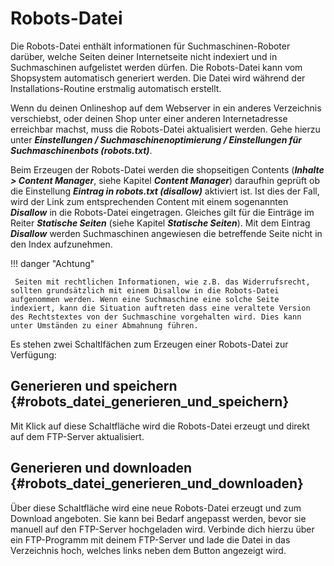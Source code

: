 # Robots-Datei

Die Robots-Datei enthält informationen für Suchmaschinen-Roboter darüber, welche Seiten deiner Internetseite nicht indexiert und in Suchmaschinen aufgelistet werden dürfen. Die Robots-Datei kann vom Shopsystem automatisch generiert werden. Die Datei wird während der Installations-Routine erstmalig automatisch erstellt.

Wenn du deinen Onlineshop auf dem Webserver in ein anderes Verzeichnis verschiebst, oder deinen Shop unter einer anderen Internetadresse erreichbar machst, muss die Robots-Datei aktualisiert werden. Gehe hierzu unter _**Einstellungen / Suchmaschinenoptimierung / Einstellungen für Suchmaschinenbots \(robots.txt\)**_.

Beim Erzeugen der Robots-Datei werden die shopseitigen Contents \(_**Inhalte \> Content Manager**_, siehe Kapitel _**Content Manager**_\) daraufhin geprüft ob die Einstellung _**Eintrag in robots.txt \(disallow\)**_ aktiviert ist. Ist dies der Fall, wird der Link zum entsprechenden Content mit einem sogenannten _**Disallow**_ in die Robots-Datei eingetragen. Gleiches gilt für die Einträge im Reiter _**Statische Seiten**_ \(siehe Kapitel _**Statische Seiten**_\). Mit dem Eintrag _**Disallow**_ werden Suchmaschinen angewiesen die betreffende Seite nicht in den Index aufzunehmen.

!!! danger "Achtung"

	 Seiten mit rechtlichen Informationen, wie z.B. das Widerrufsrecht, sollten grundsätzlich mit einem Disallow in die Robots-Datei aufgenommen werden. Wenn eine Suchmaschine eine solche Seite indexiert, kann die Situation auftreten dass eine veraltete Version des Rechtstextes von der Suchmaschine vorgehalten wird. Dies kann unter Umständen zu einer Abmahnung führen.

Es stehen zwei Schaltlfächen zum Erzeugen einer Robots-Datei zur Verfügung:

## Generieren und speichern {#robots_datei_generieren_und_speichern}

Mit Klick auf diese Schaltfläche wird die Robots-Datei erzeugt und direkt auf dem FTP-Server aktualisiert.

## Generieren und downloaden {#robots_datei_generieren_und_downloaden}

Über diese Schaltfläche wird eine neue Robots-Datei erzeugt und zum Download angeboten. Sie kann bei Bedarf angepasst werden, bevor sie manuell auf den FTP-Server hochgeladen wird. Verbinde dich hierzu über ein FTP-Programm mit deinem FTP-Server und lade die Datei in das Verzeichnis hoch, welches links neben dem Button angezeigt wird.



